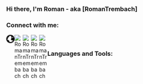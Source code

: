 ### Hi there, I'm Roman - aka [RomanTrembach]

### Connect with me:

[<img align="left" alt="RomanTrembach" width="22px" src="https://raw.githubusercontent.com/iconic/open-iconic/master/svg/globe.svg"/>][website]
[<img align="left" alt="RomanTrembach" width="22px" src="https://cdn.jsdelivr.net/npm/simple-icons@v3/icons/youtube.svg"/>][youtube]
[<img align="left" alt="RomanTrembach" width="22px" src="https://cdn.jsdelivr.net/npm/simple-icons@v3/icons/twitter.svg"/>][twitter]
[<img align="left" alt="RomanTrembach" width="22px" src="https://cdn.jsdelivr.net/npm/simple-icons@v3/icons/linkedin.svg"/>][linkedin]
[<img align="left" alt="RomanTrembach" width="22px" src="https://cdn.jsdelivr.net/npm/simple-icons@v3/icons/instagram.svg"/>][instagram]

<br />

### Languages and Tools:


<br />
<br />

[website]: https://www.google.com/
[youtube]: https://www.google.com/
[twitter]: https://www.google.com/
[linkedin]: https://www.google.com/
[instagram]: https://www.google.com/
